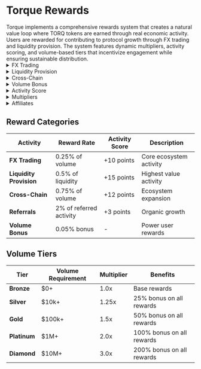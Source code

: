 # Torque Rewards

<div class="intro-description">
Torque implements a comprehensive rewards system that creates a natural value loop where TORQ tokens are earned through real economic activity. Users are rewarded for contributing to protocol growth through FX trading and liquidity provision. The system features dynamic multipliers, activity scoring, and volume-based tiers that incentivize engagement while ensuring sustainable distribution.
</div>

<div class="faq-container">

<details>
<summary>FX Trading</summary>
<div>
Earn 0.25% of volume for every FX trade you make. As you build volume, you'll qualify for multipliers.
</div>
</details>

<details>
<summary>Liquidity Provision</summary>
<div>
Earn 0.5% of volume for providing liquidity. LPs directly enable the ecosystem and receive the highest activity score points (+15), making this one of the most valuable ways to contribute to and earn from the Torque protocol.
</div>
</details>

<details>
<summary>Cross-Chain</summary>
<div>
Earn 0.75% of cross-chain volume for bridging assets across different blockchain networks. Cross-chain operations are essential for ecosystem expansion and receive high activity score points (+12) for their strategic importance.
</div>
</details>

<details>
<summary>Volume Bonus</summary>
<div>
High-volume users receive a 0.05% bonus on total volume across all activities. This rewards power users who drive the most value to the ecosystem and encourages continued engagement with the platform.
</div>
</details>

<details>
<summary>Activity Score</summary>
<div>
Activity Score (0-1000) based on engagement: liquidity provision (+15), cross-chain operations (+12), FX trading (+10), staking (+8), and referrals (+3). Higher scores provide bonus rewards: 800+ (0.5%), 600+ (0.3%), 400+ (0.15%), 200+ (0.05%). Scores decay over time to encourage engagement.
</div>
</details>

<details>
<summary>Multipliers</summary>
<div>
Tiers that provide multipliers on all rewards: Bronze (1.0x), Silver (1.25x at $10k+), Gold (1.5x at $100k+), Platinum (2.0x at $1M+), and Diamond (3.0x at $10M+). Higher tiers provide significant bonuses on all reward categories.
</div>
</details>

<details>
<summary>Affiliates</summary>
<div class="faq-reward">
Earn 2% of referred users' activity when you bring new participants to Torque. Rewards apply to all activities including trading, payments, and liquidity provision. Find your affiliate link in the app settings.
</div>
</details>

</div>

## Reward Categories

| Activity | Reward Rate | Activity Score | Description |
|----------|-------------|----------------|-------------|
| **FX Trading** | 0.25% of volume | +10 points | Core ecosystem activity |
| **Liquidity Provision** | 0.5% of liquidity | +15 points | Highest value activity |
| **Cross-Chain** | 0.75% of volume | +12 points | Ecosystem expansion |
| **Referrals** | 2% of referred activity | +3 points | Organic growth |
| **Volume Bonus** | 0.05% bonus | - | Power user rewards |

## Volume Tiers

| Tier | Volume Requirement | Multiplier | Benefits |
|------|-------------------|------------|----------|
| **Bronze** | $0+ | 1.0x | Base rewards |
| **Silver** | $10k+ | 1.25x | 25% bonus on all rewards |
| **Gold** | $100k+ | 1.5x | 50% bonus on all rewards |
| **Platinum** | $1M+ | 2.0x | 100% bonus on all rewards |
| **Diamond** | $10M+ | 3.0x | 200% bonus on all rewards |